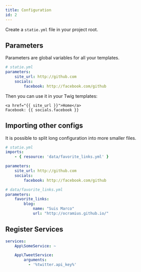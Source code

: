 ```yaml
---
title: Configuration
id: 2
---
```


Create a `statie.yml` file in your project root.

## Parameters

Parameters are global variables for all your templates.

```yaml
# statie.yml
parameters:
    site_url: http://github.com
    socials:
        facebook: http://facebook.com/github
```

Then you can use it in your Twig templates:
```twig
<a href="{{ site_url }}">Home</a>
Facebook: {{ socials.facebook }}
```

## Importing other configs

It is possible to split long configuration into more smaller files.

```yaml
# statie.yml
imports:
    - { resource: 'data/favorite_links.yml' }

parameters:
    site_url: http://github.com
    socials:
        facebook: http://facebook.com/github
```

```yaml
# data/favorite_links.yml
parameters:
    favorite_links:
        blog:
            name: "Suis Marco"
            url: "http://ocramius.github.io/"
```

## Register Services

```yaml
services:
    App\SomeService: ~

    App\TweetService:
        arguments:
          - '%twitter.api_key%'
```
